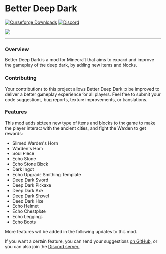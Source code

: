 # Better Deep Dark

<a href="https://www.curseforge.com/minecraft/mc-mods/better-deep-dark"><img src="https://cf.way2muchnoise.eu/full_958291_downloads.svg" alt="Curseforge Downloads"></a>
<a href="https://discord.gg/e2BQx4bbsU"><img alt="Discord" src="https://img.shields.io/discord/1194733791818821663?color=brightgreen&label=Discord"></a>

<img src="https://cdn.modrinth.com/data/IO0rG794/images/c33169f54e087babab598ac1ef1a899e3418b12f.png">
<hr>

### Overview

Better Deep Dark is a mod for Minecraft that aims to expand and improve the gameplay of the deep dark, by adding new items and blocks.

### Contributing

Your contributions to this project allows Better Deep Dark to be improved to deliver a better gameplay experience for all players. Feel free to submit your code suggestions, bug reports, texture improvements, or translations.

### Features

This mod adds sixteen new type of items and blocks to the game to make the player interact with the ancient cities, and fight the Warden to get rewards:

- Slimed Warden's Horn
- Warden's Horn
- Soul Piece
- Echo Stone
- Echo Stone Block
- Dark Ingot
- Echo Upgrade Smithing Template
- Deep Dark Sword
- Deep Dark Pickaxe
- Deep Dark Axe
- Deep Dark Shovel
- Deep Dark Hoe
- Echo Helmet
- Echo Chestplate
- Echo Leggings
- Echo Boots

More features will be added in the following updates to this mod.

If you want a certain feature, you can send your suggestions [on GitHub,](https://github.com/axperty/betterdeepdark-forge/issues/new) or you can also join the [Discord server.](https://discord.gg/yweZ2agkDw)
